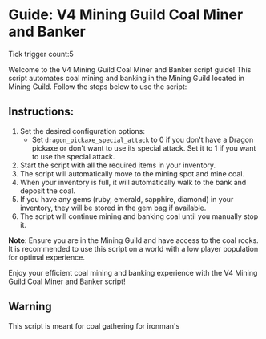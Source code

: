 # Guide: V4 Mining Guild Coal Miner and Banker

Tick trigger count:5

Welcome to the V4 Mining Guild Coal Miner and Banker script guide! This script automates coal mining and banking in the Mining Guild located in Mining Guild. Follow the steps below to use the script:

## Instructions:
1. Set the desired configuration options:
   - Set `dragon_pickaxe_special_attack` to 0 if you don't have a Dragon pickaxe or don't want to use its special attack. Set it to 1 if you want to use the special attack.
2. Start the script with all the required items in your inventory.
3. The script will automatically move to the mining spot and mine coal.
4. When your inventory is full, it will automatically walk to the bank and deposit the coal.
5. If you have any gems (ruby, emerald, sapphire, diamond) in your inventory, they will be stored in the gem bag if available.
6. The script will continue mining and banking coal until you manually stop it.

**Note**: Ensure you are in the Mining Guild and have access to the coal rocks. It is recommended to use this script on a world with a low player population for optimal experience.

Enjoy your efficient coal mining and banking experience with the V4 Mining Guild Coal Miner and Banker script!

## Warning
This script is meant for coal gathering for ironman's
